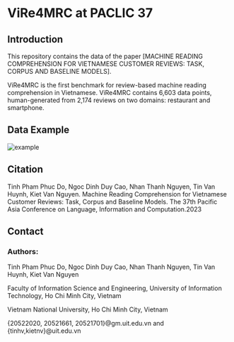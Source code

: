 # ViRe4MRC at PACLIC 37
## Introduction
This repository contains the data of the paper [MACHINE READING COMPREHENSION FOR VIETNAMESE CUSTOMER REVIEWS: TASK, CORPUS AND BASELINE MODELS]. 

ViRe4MRC is the first benchmark for review-based machine reading comprehension in Vietnamese. ViRe4MRC contains 6,603 data points, human-generated from 2,174 reviews on two domains: restaurant and smartphone. 

## Data Example
![example](https://github.com/DoPhamPhucTinh/ViRe4MRC/assets/108585613/96f123ae-2dbe-4f82-adec-18a23fbc17b2.png)
## Citation
Tinh Pham Phuc Do, Ngoc Dinh Duy Cao, Nhan Thanh Nguyen, Tin Van Huynh, Kiet Van Nguyen. Machine Reading Comprehension for Vietnamese Customer
Reviews: Task, Corpus and Baseline Models. The 37th Pacific Asia Conference on Language, Information and Computation.2023

## Contact
### Authors:
Tinh Pham Phuc Do, Ngoc Dinh Duy Cao, Nhan Thanh Nguyen, Tin Van Huynh, Kiet Van Nguyen

Faculty of Information Science and Engineering, University of Information Technology, Ho Chi Minh City, Vietnam

Vietnam National University, Ho Chi Minh City, Vietnam

{20522020, 20521661, 20521701}@gm.uit.edu.vn and {tinhv,kietnv}@uit.edu.vn


